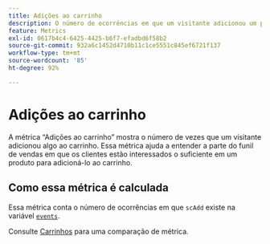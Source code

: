 ```yaml
---
title: Adições ao carrinho
description: O número de ocorrências em que um visitante adicionou um produto ao carrinho.
feature: Metrics
exl-id: 0617b4c4-6425-4425-b6f7-efadbd6f58b2
source-git-commit: 932a6c1452d4710b11c1ce5551c845ef6721f137
workflow-type: tm+mt
source-wordcount: '85'
ht-degree: 92%

---
```


# Adições ao carrinho

A métrica “Adições ao carrinho” mostra o número de vezes que um visitante adicionou algo ao carrinho. Essa métrica ajuda a entender a parte do funil de vendas em que os clientes estão interessados o suficiente em um produto para adicioná-lo ao carrinho.

## Como essa métrica é calculada

Essa métrica conta o número de ocorrências em que `scAdd` existe na variável [`events`](/help/implement/vars/page-vars/events/events-overview.md).

Consulte [Carrinhos](carts.md) para uma comparação de métrica.
